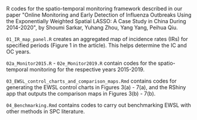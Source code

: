 R codes for the spatio-temporal monitoring framework described in our paper "Online Monitoring and Early Detection of Influenza Outbreaks Using the Exponentially Weighted Spatial LASSO: A Case Study in China During 2014-2020", by Shoumi Sarkar, Yuhang Zhou, Yang Yang, Peihua Qiu.

`01_IR_map_panel.R` creates an aggregated map of incidence rates (IRs) for specified periods (Figure 1 in the article). This helps determine the IC and OC years.

`02a_Monitor2015.R` - `02e_Monitor2019.R` contain codes for the spatio-temporal monitoring for the respective years 2015-2019.

`03_EWSL_control_charts_and_comparison_maps.Rmd` contains codes for generating the EWSL control charts in Figures 3(a) - 7(a), and the RShiny app that outputs the comparison maps in Figures 3(b) - 7(b).

`04_Benchmarking.Rmd` contains codes to carry out benchmarking EWSL with other methods in SPC literature.
